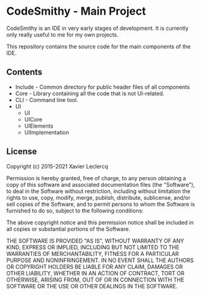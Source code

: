 # CodeSmithy - Main Project

CodeSmithy is an IDE in very early stages of development. It is currently
only really useful to me for my own projects.

This repository contains the source code for the main components of the IDE.

## Contents

- Include - Common directory for public header files of all components
- Core - Library containing all the code that is not UI-related.
- CLI - Command line tool.
- UI
    - UI
    - UICore
    - UIElements
    - UIImplementation

## License

Copyright (c) 2015-2021 Xavier Leclercq

Permission is hereby granted, free of charge, to any person obtaining a
copy of this software and associated documentation files (the "Software"),
to deal in the Software without restriction, including without limitation
the rights to use, copy, modify, merge, publish, distribute, sublicense,
and/or sell copies of the Software, and to permit persons to whom the
Software is furnished to do so, subject to the following conditions:

The above copyright notice and this permission notice shall be included in
all copies or substantial portions of the Software.

THE SOFTWARE IS PROVIDED "AS IS", WITHOUT WARRANTY OF ANY KIND, EXPRESS OR
IMPLIED, INCLUDING BUT NOT LIMITED TO THE WARRANTIES OF MERCHANTABILITY,
FITNESS FOR A PARTICULAR PURPOSE AND NONINFRINGEMENT. IN NO EVENT SHALL
THE AUTHORS OR COPYRIGHT HOLDERS BE LIABLE FOR ANY CLAIM, DAMAGES OR OTHER
LIABILITY, WHETHER IN AN ACTION OF CONTRACT, TORT OR OTHERWISE, ARISING
FROM, OUT OF OR IN CONNECTION WITH THE SOFTWARE OR THE USE OR OTHER DEALINGS
IN THE SOFTWARE.

